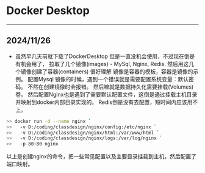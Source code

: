 # Docker Desktop 
---
## 2024/11/26
- 虽然早几天前就下载了DockerDesktop 但是一直没机会使用，不过现在倒是有机会用了，
拉取了几个镜像(images) - MySql, Nginx, Redis. 然后用这几个镜像创建了容器(containers)
很好理解 镜像是容器的模板，容器是镜像的示例。
配置Mysql 镜像的时候，遇到一个错误就是需要配置系统变量：默认密码。
不然在创建镜像时会报错。
然后嘛就是数据持久化需要挂载(Volumes)卷。
然后配置Nginx也是遇到了需要默认配置文件，这倒是通过挂载主机目录并映射到docker内部目录实现的。
Redis倒是没有去配置，短时间内应该用不上。
```bash
>> docker run -d --name nginx `
>>   -v D:/coding/classdesign/nginx/config:/etc/nginx `
>>   -v D:/coding/classdesign/nginx/html:/var/www/html `
>>   -v D:/coding/classdesign/nginx/logs:/var/log/nginx `
>>   -p 80:80 nginx
```
以上是创建nginx的命令，把一些常见配置以及主要目录挂载到主机，然后配置了端口映射。
